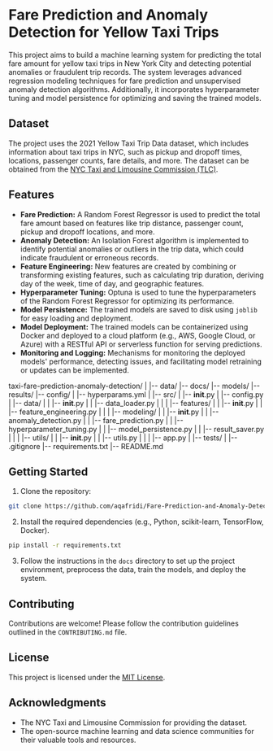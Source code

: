 # Fare Prediction and Anomaly Detection for Yellow Taxi Trips

This project aims to build a machine learning system for predicting the total fare amount for yellow taxi trips in New York City and detecting potential anomalies or fraudulent trip records. The system leverages advanced regression modeling techniques for fare prediction and unsupervised anomaly detection algorithms. Additionally, it incorporates hyperparameter tuning and model persistence for optimizing and saving the trained models.

## Dataset

The project uses the 2021 Yellow Taxi Trip Data dataset, which includes information about taxi trips in NYC, such as pickup and dropoff times, locations, passenger counts, fare details, and more. The dataset can be obtained from the [NYC Taxi and Limousine Commission (TLC)](https://www1.nyc.gov/site/tlc/about/tlc-trip-record-data.page).

## Features

- **Fare Prediction:** A Random Forest Regressor is used to predict the total fare amount based on features like trip distance, passenger count, pickup and dropoff locations, and more.
- **Anomaly Detection:** An Isolation Forest algorithm is implemented to identify potential anomalies or outliers in the trip data, which could indicate fraudulent or erroneous records.
- **Feature Engineering:** New features are created by combining or transforming existing features, such as calculating trip duration, deriving day of the week, time of day, and geographic features.
- **Hyperparameter Tuning:** Optuna is used to tune the hyperparameters of the Random Forest Regressor for optimizing its performance.
- **Model Persistence:** The trained models are saved to disk using `joblib` for easy loading and deployment.
- **Model Deployment:** The trained models can be containerized using Docker and deployed to a cloud platform (e.g., AWS, Google Cloud, or Azure) with a RESTful API or serverless function for serving predictions.
- **Monitoring and Logging:** Mechanisms for monitoring the deployed models' performance, detecting issues, and facilitating model retraining or updates can be implemented.

taxi-fare-prediction-anomaly-detection/
|
|-- data/
|-- docs/
|-- models/
|-- results/
|-- config/
|   |-- hyperparams.yml
|
|-- src/
|   |-- __init__.py
|   |-- config.py
|   |-- data/
|   |   |-- __init__.py
|   |   |-- data_loader.py
|   |
|   |-- features/
|   |   |-- __init__.py
|   |   |-- feature_engineering.py
|   |
|   |-- modeling/
|   |   |-- __init__.py
|   |   |-- anomaly_detection.py
|   |   |-- fare_prediction.py
|   |   |-- hyperparameter_tuning.py
|   |   |-- model_persistence.py
|   |   |-- result_saver.py
|   |
|   |-- utils/
|   |   |-- __init__.py
|   |   |-- utils.py
|   |
|   |-- app.py
|
|-- tests/
|
|-- .gitignore
|-- requirements.txt
|-- README.md


## Getting Started

1. Clone the repository:
```bash
git clone https://github.com/aqafridi/Fare-Prediction-and-Anomaly-Detection-for-Taxi-Trips.git
```
2. Install the required dependencies (e.g., Python, scikit-learn, TensorFlow, Docker).
```bash
pip install -r requirements.txt
```

3. Follow the instructions in the `docs` directory to set up the project environment, preprocess the data, train the models, and deploy the system.


## Contributing

Contributions are welcome! Please follow the contribution guidelines outlined in the `CONTRIBUTING.md` file.

## License

This project is licensed under the [MIT License](LICENSE).

## Acknowledgments

- The NYC Taxi and Limousine Commission for providing the dataset.
- The open-source machine learning and data science communities for their valuable tools and resources.
